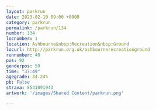 ```yaml
---
layout: parkrun
date: 2023-02-10 09:00 +0000
category: parkrun
permalink: /parkrun/134
number: 134
locnumber: 1
location: Ashbourne&nbsp;Recreation&nbsp;Ground
locurl: http://parkrun.org.uk/ashbournerecreationground
runnumber: 40
pos: 92
genderpos: 59
time: "37:49"
agegrade: 34.24%
pb: False
strava: 8541091943
artwork: '/images/Shared Content/parkrun.png'

---
```

